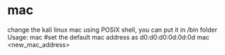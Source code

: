 # mac
change the kali linux mac using POSIX shell, you can put it in /bin folder
Usage: mac                  #set the default mac address as d0:d0:d0:0d:0d:0d
       mac <new_mac_address>
